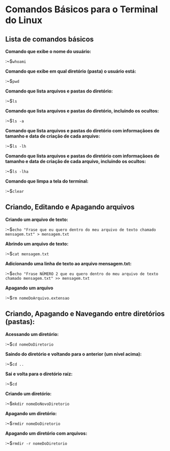 # Comandos Básicos para o Terminal do Linux



## Lista de comandos básicos


**Comando que exibe o nome do usuário:**

:~$`whoami`


**Comando que exibe em qual diretório (pasta) o usuário está:**

:~$`pwd`


**Comando que lista arquivos e pastas do diretório:**

:~$`ls`


**Comando que lista arquivos e pastas do diretório, incluindo os ocultos:**

:~$`ls -a`


**Comando que lista arquivos e pastas do diretório com informaçãoes de tamanho e data de criação de cada arquivo:**

:~$`ls -lh`


**Comando que lista arquivos e pastas do diretório com informaçãoes de tamanho e data de criação de cada arquivo, incluindo os ocultos:**

:~$`ls -lha`


**Comando que limpa a tela do terminal:**

:~$`clear`



## Criando, Editando e Apagando arquivos


**Criando um arquivo de texto:**

:~$`echo "Frase que eu quero dentro do meu arquivo de texto chamado mensagem.txt" > mensagem.txt`


**Abrindo um arquivo de texto:**

:~$`cat mensagem.txt`


**Adicionando uma linha de texto ao arquivo mensagem.txt:**

:~$`echo "Frase NÚMERO 2 que eu quero dentro do meu arquivo de texto chamado mensagem.txt" >> mensagem.txt`


**Apagando um arquivo**

:~$`rm nomeDoArquivo.extensao`




## Criando, Apagando e Navegando entre diretórios (pastas):


**Acessando um diretório:**

:~$`cd nomeDoDiretorio`


**Saindo do diretório e voltando para o anterior (um nível acima):**

:~$`cd ..`


**Sai e volta para o diretório raíz:**

:~$`cd`


**Criando um diretório:**

:~$`mkdir nomeDoNovoDiretorio`


**Apagando um diretório:**

:~$`rmdir nomeDoDiretorio`


**Apagando um diretório com arquivos:**

:~$`rmdir -r nomeDoDiretorio`
